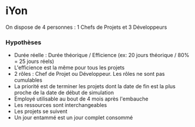 # iYon

On dispose de 4 personnes : 1 Chefs de Projets et 3 Développeurs

### Hypothèses
- Durée réelle : Durée théorique / Efficience (ex: 20 jours théorique / 80% = 25 jours réels)
- L'efficience est la même pour tous les projets
- 2 rôles : Chef de Projet ou Développeur. Les rôles ne sont pas cumulables 
- La priorité est de terminer les projets dont la date de fin est la plus proche de la date de début de simulation
- Employé utilisable au bout de 4 mois après l'embauche
- Les ressources sont interchangeables
- Les projets se suivent
- Un jour entammé est un jour complet consommé